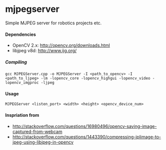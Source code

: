 mjpegserver
===========

Simple MJPEG server for robotics projects etc.

#### Dependencies
* OpenCV 2.x: http://opencv.org/downloads.html
* libjpeg v8d: http://www.ijg.org/

##### Compiling
```
gcc MJPEGServer.cpp -o MJPEGServer -I <path_to_opencv> -I <path_to_ljpeg> -lm -lopencv_core -lopencv_highgui -lopencv_video -lopencv_imgproc -ljpeg
```

#### Usage
```
MJPEGServer <listen_port> <width> <height> <opencv_device_num>
```

#### Inspriation from
* http://stackoverflow.com/questions/16980496/opencv-saving-image-captured-from-webcam
* http://stackoverflow.com/questions/1443390/compressing-iplimage-to-jpeg-using-libjpeg-in-opencv